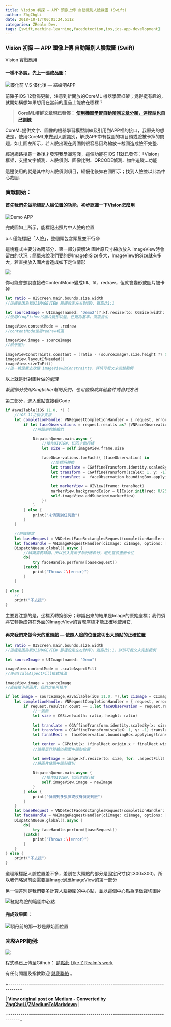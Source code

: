 ```yaml
---
title: Vision 初探 — APP 頭像上傳 自動識別人臉裁圖 (Swift)
author: ZhgChgLi
date: 2018-10-17T00:01:24.511Z
categories: ZRealm Dev.
tags: [swift,machine-learning,facedetection,ios,ios-app-development]
---
```


### Vision 初探 — APP 頭像上傳 自動識別人臉裁圖 (Swift)

Vision 實戰應用
#### 一樣不多說，先上一張成品圖：

![優化前 V.S 優化後 — [結婚吧APP](https://itunes.apple.com/tw/app/%E7%B5%90%E5%A9%9A%E5%90%A7-%E4%B8%8D%E6%89%BE%E6%9C%80%E8%B2%B4-%E5%8F%AA%E6%89%BE%E6%9C%80%E5%B0%8D/id1356057329?ls=1&mt=8)](/assets/9a9aa892f9a9/1*c-ioRH_Z2nMYRxSbuBD71A.png "優化前 V.S 優化後 — [結婚吧APP](https://itunes.apple.com/tw/app/%E7%B5%90%E5%A9%9A%E5%90%A7-%E4%B8%8D%E6%89%BE%E6%9C%80%E8%B2%B4-%E5%8F%AA%E6%89%BE%E6%9C%80%E5%B0%8D/id1356057329?ls=1&mt=8)")

前陣子iOS 12發佈更新，注意到新開放的CoreML 機器學習框架；覺得挺有趣的，就開始構想如果想用在當前的產品上能放在哪裡？
> **CoreML嚐鮮文章現已發佈： [使用機器學習自動預測文章分類，連模型也自己訓練](../793bf2cdda0f)**


CoreML提供文字、圖像的機器學習模型訓練及引用到APP裡的接口，我原先的想法是，使用CoreML來做到人臉識別，解決APP中有裁圖的項目頭或臉被卡掉的問題，如上圖左所示，若人臉出現在周圍則很容易因為縮放＋裁圖造成臉不完整．

經過網路搜尋一番後才發現我學識短淺，這個功能在iOS 11就已發佈：「Vision」框架，支援文字偵測、人臉偵測、圖像比對、QRCODE偵測、物件追蹤…功能

這邊使用的就是其中的人臉偵測項目，經優化後如右圖所示；找到人臉並以此為中心裁圖．
### 實戰開始：
#### 首先我們先做能標記人臉位置的功能，初步認識一下Vision怎麼用

![Demo APP](/assets/9a9aa892f9a9/1*cpGgpXsBhuiJoZI03WAGUw.png "Demo APP")

完成圖如上所示，能標記出照片中人臉的位置

p.s 僅能標記「人臉」，整個頭包含頭髮並不行😅

這塊程式主要分為兩部分，第一部分要解決 圖片原尺寸縮放放入 ImageView時會留白的狀況；簡單來說我們要的是Image的Size多大，ImageView的Size就有多大，若直接放入圖片會造成如下走位情形

![](/assets/9a9aa892f9a9/1*Mb70Ed6pALO-8sllCpb7Qg.png)

你可能會想說直接改ContentMode變成fill、fit、redraw，但就會變形或圖片被卡掉
```swift
let ratio = UIScreen.main.bounds.size.width
//這邊是因為我UIIMAGEVIEW 那邊設定左右對齊0，寬高比1:1

let sourceImage = UIImage(named: "Demo2")?.kf.resize(to: CGSize(width: ratio, height: CGFloat.leastNonzeroMagnitude), for: .aspectFill)
//使用KingFisher的圖片變形功能，已寬為基準，高度自由

imageView.contentMode = .redraw
//contentMode使用redraw填滿

imageView.image = sourceImage
//賦予圖片

imageViewConstraints.constant = (ratio - (sourceImage?.size.height ?? 0))
imageView.layoutIfNeeded()
imageView.sizeToFit()
//這一塊是我去改變 imageView的Constraints，詳情可看文末完整範例
```

以上就是針對圖片做的處理

_裁圖部分使用Kingfisher幫助我們，也可替換成其他套件或自刻方法_

第二部分，進入重點直接看Code
```swift
if #available(iOS 11.0, *) {
    //iOS 11之後才支援
    let completionHandle: VNRequestCompletionHandler = { request, error in
        if let faceObservations = request.results as? [VNFaceObservation] {
            //辨識到的臉臉們
            
            DispatchQueue.main.async {
                //操作UIVIEW，切回主執行緒
                let size = self.imageView.frame.size
                
                faceObservations.forEach({ (faceObservation) in
                    //坐標系轉換
                    let translate = CGAffineTransform.identity.scaledBy(x: size.width, y: size.height)
                    let transform = CGAffineTransform(scaleX: 1, y: -1).translatedBy(x: 0, y: -size.height)
                    let transRect =  faceObservation.boundingBox.applying(translate).applying(transform)
                    
                    let markerView = UIView(frame: transRect)
                    markerView.backgroundColor = UIColor.init(red: 0/255, green: 255/255, blue: 0/255, alpha: 0.3)
                    self.imageView.addSubview(markerView)
                })
            }
        } else {
            print("未偵測到任何臉")
        }
    }
    
    //辨識請求
    let baseRequest = VNDetectFaceRectanglesRequest(completionHandler: completionHandle)
    let faceHandle = VNImageRequestHandler(ciImage: ciImage, options: [:])
    DispatchQueue.global().async {
        //辨識需要時間，所以放入背景子執行緒執行，避免當前畫面卡住
        do{
            try faceHandle.perform([baseRequest])
        }catch{
            print("Throws：\(error)")
        }
    }
  
} else {
    //
    print("不支援")
}

```

主要要注意的是，坐標系轉換部分；辨識出來的結果是Image的原始座標；我們須將它轉換成包在外面的ImageView的實際座標才能正確地使用它．
#### 再來我們來做今天的重頭戲 — 依照人臉的位置裁切出大頭貼的正確位置
```swift
let ratio = UIScreen.main.bounds.size.width
//這邊是因為我UIIMAGEVIEW 那邊設定左右對齊0，寬高比1:1，詳情可看文末完整範例

let sourceImage = UIImage(named: "Demo")

imageView.contentMode = .scaleAspectFill
//使用scaleAspectFill模式填滿

imageView.image = sourceImage
//直接賦予原圖片，我們之後再操作

if let image = sourceImage,#available(iOS 11.0, *),let ciImage = CIImage(image: image) {
    let completionHandle: VNRequestCompletionHandler = { request, error in
        if request.results?.count == 1,let faceObservation = request.results?.first as? VNFaceObservation {
            //ㄧ張臉
            let size = CGSize(width: ratio, height: ratio)
            
            let translate = CGAffineTransform.identity.scaledBy(x: size.width, y: size.height)
            let transform = CGAffineTransform(scaleX: 1, y: -1).translatedBy(x: 0, y: -size.height)
            let finalRect =  faceObservation.boundingBox.applying(translate).applying(transform)
            
            let center = CGPoint(x: (finalRect.origin.x + finalRect.width/2 - size.width/2), y: (finalRect.origin.y + finalRect.height/2 - size.height/2))
            //這裡是計算臉的範圍中間點位置
            
            let newImage = image.kf.resize(to: size, for: .aspectFill).kf.crop(to: size, anchorOn: center)
            //將圖片依照中間點裁切
            
            DispatchQueue.main.async {
                //操作UIVIEW，切回主執行緒
                self.imageView.image = newImage
            }
        } else {
            print("偵測到多張臉或沒有偵測到臉")
        }
    }
    let baseRequest = VNDetectFaceRectanglesRequest(completionHandler: completionHandle)
    let faceHandle = VNImageRequestHandler(ciImage: ciImage, options: [:])
    DispatchQueue.global().async {
        do{
            try faceHandle.perform([baseRequest])
        }catch{
            print("Throws：\(error)")
        }
    }
} else {
    print("不支援")
}
```

道理跟標記人臉位置差不多，差別在大頭貼的部分是固定尺寸(如:300x300)，所以我們略過前面需要讓Image適應ImageView的第一部分

另一個差別是我們要多計算人臉範圍的中心點，並以這個中心點為準做裁切圖片

![紅點為臉的範圍中心點](/assets/9a9aa892f9a9/1*civytcKOguHfVFHYPVWecA.png "紅點為臉的範圍中心點")
#### 完成效果圖：

![頓丹前的那一秒是原始圖位置](/assets/9a9aa892f9a9/1*WocYjt0xLkqtGVilxfT2LA.gif "頓丹前的那一秒是原始圖位置")
### 完整APP範例:

![](/assets/9a9aa892f9a9/1*J8oByw8gBCamIac2TkT1SA.gif)

程式碼已上傳至Github： [請點此](https://github.com/zhgchgli0718/VisionDemo)
[Like Z Realm's work](https://cdn.embedly.com/widgets/media.html?src=https%3A%2F%2Fbutton.like.co%2Fin%2Fembed%2Fzhgchgli%2Fbutton&display_name=LikeCoin&url=https%3A%2F%2Fbutton.like.co%2Fzhgchgli&image=https%3A%2F%2Fstorage.googleapis.com%2Flikecoin-foundation.appspot.com%2Flikecoin_store_user_zhgchgli_main%3FGoogleAccessId%3Dfirebase-adminsdk-eyzut%2540likecoin-foundation.iam.gserviceaccount.com%26Expires%3D2430432000%26Signature%3DgFRSNto%252BjjxXpRoYyuEMD5Ecm7mLK2uVo1vGz4NinmwLnAK0BGjcfKnItFpt%252BcYurx3wiwKTvrxvU019ruiCeNav7s7QUs5lgDDBc7c6zSVRbgcWhnJoKgReRkRu6Gd93WvGf%252BOdm4FPPgvpaJV9UE7h2MySR6%252B%252F4a%252B4kJCspzCTmLgIewm8W99pSbkX%252BQSlZ4t5Pw22SANS%252BlGl1nBCX48fGg%252Btg0vTghBGrAD2%252FMEXpGNJCdTPx8Gd9urOpqtwV4L1I2e2kYSC4YPDBD6pof1O6fKX%252BI8lGLEYiYP1sthjgf8Y4ZbgQr4Kt%252BRYIicx%252Bg6w3YWTg5zgHxAYhOINXw%253D%253D&key=a19fcc184b9711e1b4764040d3dc5c07&type=text%2Fhtml&schema=like)

有任何問題及指教歡迎 [與我聯絡](https://www.zhgchg.li/contact) 。



+-----------------------------------------------------------------------------------+

| **[View original post on Medium](https://medium.com/zrealm-ios-dev/vision-%E5%88%9D%E6%8E%A2-app-%E9%A0%AD%E5%83%8F%E4%B8%8A%E5%82%B3-%E8%87%AA%E5%8B%95%E8%AD%98%E5%88%A5%E4%BA%BA%E8%87%89%E8%A3%81%E5%9C%96-swift-9a9aa892f9a9) - Converted by [ZhgChgLi](https://zhgchg.li)/[ZMediumToMarkdown](https://github.com/ZhgChgLi/ZMediumToMarkdown)** |

+-----------------------------------------------------------------------------------+
